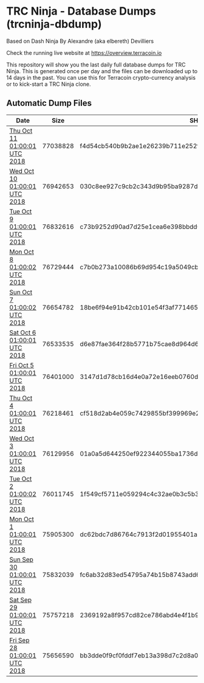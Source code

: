 # TRC Ninja - Database Dumps (trcninja-dbdump)
Based on Dash Ninja By Alexandre (aka elbereth) Devilliers

Check the running live website at https://overview.terracoin.io

This repository will show you the last daily full database dumps for TRC Ninja. This is generated once per day and the files can be downloaded up to 14 days in the past.
You can use this for Terracoin crypto-currency analysis or to kick-start a TRC Ninja clone.


## Automatic Dump Files
| Date | Size | SHA256 |
|--|--|--|
| [Thu Oct 11 01:00:01 UTC 2018]() | 77038828 | f4d54cb540b9b2ae1e26239b711e252f4b520465f2944f3a9850d8d43926739e | 
| [Wed Oct 10 01:00:01 UTC 2018](https://transfer.sh/13l0GG/trcninja-dbdump-20181010010001.tar.bz2) | 76942653 | 030c8ee927c9cb2c343d9b95ba9287d92a6b66e823b04e0d22d28555a1c03b54 | 
| [Tue Oct  9 01:00:01 UTC 2018](https://transfer.sh/b1buD/trcninja-dbdump-20181009010001.tar.bz2) | 76832616 | c73b9252d90ad7d25e1cea6e398bbdd02863a21d72c359858a03975a1b0cda2b | 
| [Mon Oct  8 01:00:02 UTC 2018](https://transfer.sh/uHUk3/trcninja-dbdump-20181008010002.tar.bz2) | 76729444 | c7b0b273a10086b69d954c19a5049cbd98bd6573804caef5f5421c4550777ad2 | 
| [Sun Oct  7 01:00:02 UTC 2018](https://transfer.sh/N1qWL/trcninja-dbdump-20181007010002.tar.bz2) | 76654782 | 18be6f94e91b42cb101e54f3af77146519aacebacaf5e8f59e82a5b0818c10ba | 
| [Sat Oct  6 01:00:01 UTC 2018](https://transfer.sh/prHe3/trcninja-dbdump-20181006010001.tar.bz2) | 76533535 | d6e87fae364f28b5771b75cae8d964d6cf99b2e0b682ff1919287572bb70d0d8 | 
| [Fri Oct  5 01:00:01 UTC 2018](https://transfer.sh/15ZsBz/trcninja-dbdump-20181005010001.tar.bz2) | 76401000 | 3147d1d78cb16d4e0a72e16eeb0760d2e4c62621809ebd30859f2288a6de8f7d | 
| [Thu Oct  4 01:00:01 UTC 2018](https://transfer.sh/V2cBT/trcninja-dbdump-20181004010001.tar.bz2) | 76218461 | cf518d2ab4e059c7429855bf399969e2e94dfe6a245cf32021c56c849faf7231 | 
| [Wed Oct  3 01:00:01 UTC 2018](https://transfer.sh/IEo1D/trcninja-dbdump-20181003010001.tar.bz2) | 76129956 | 01a0a5d644250ef922344055ba1736dce83987bd636e5815dc96bd475ad032c9 | 
| [Tue Oct  2 01:00:02 UTC 2018](https://transfer.sh/qOhiA/trcninja-dbdump-20181002010001.tar.bz2) | 76011745 | 1f549cf5711e059294c4c32ae0b3c5b374bf4301f24d25e851cfbbc5f2d82dab | 
| [Mon Oct  1 01:00:01 UTC 2018](https://transfer.sh/16kVsh/trcninja-dbdump-20181001010001.tar.bz2) | 75905300 | dc62bdc7d86764c7913f2d01955401a9d0b8ee99cd8ecb0e339c3d904eb10189 | 
| [Sun Sep 30 01:00:01 UTC 2018](https://transfer.sh/TzFVh/trcninja-dbdump-20180930010001.tar.bz2) | 75832039 | fc6ab32d83ed54795a74b15b8743add60dc1ad176fe3c65befcb26fc4d92583f | 
| [Sat Sep 29 01:00:01 UTC 2018](https://transfer.sh/M9pOl/trcninja-dbdump-20180929010001.tar.bz2) | 75757218 | 2369192a8f957cd82ce786abd4e4f1b966a1e13ec43d3892baffcd856be86674 | 
| [Fri Sep 28 01:00:01 UTC 2018](https://transfer.sh/Q8gyc/trcninja-dbdump-20180928010001.tar.bz2) | 75656590 | bb3dde0f9cf0fddf7eb13a398d7c2d8a0699c7fd6961c490f8bc7a3b9d35b3f0 | 
